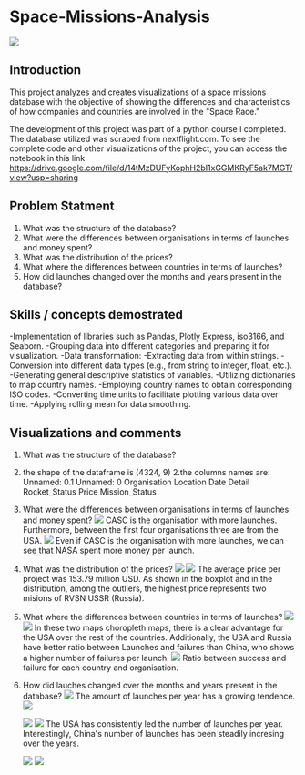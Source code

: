 # Space-Missions-Analysis

![](introduction-photo.jpg)

## Introduction
This project analyzes and creates visualizations of a space missions database with the objective of showing the differences and characteristics of how companies and countries are involved in the "Space Race."

The development of this project was part of a python course I completed. The database utilized was scraped from nextflight.com. To see the complete code and other visualizations of the project, you can access the notebook in this link https://drive.google.com/file/d/14tMzDUFyKophH2bI1xGGMKRyF5ak7MGT/view?usp=sharing


## Problem Statment
1. What was the structure of the database?
2. What were the differences between organisations in terms of launches and money spent?
3. What was the distribution of the prices?
4. What where the differences between countries in terms of launches?
5. How did launches changed over the months and years present in the database?

## Skills / concepts demostrated
-Implementation of libraries such as Pandas, Plotly Express, iso3166, and Seaborn.
-Grouping data into different categories and preparing it for visualization.
-Data transformation:
  -Extracting data from within strings.
  -Conversion into different data types (e.g., from string to integer, float, etc.).
  -Generating general descriptive statistics of variables.
  -Utilizing dictionaries to map country names.
  -Employing country names to obtain corresponding ISO codes.
  -Converting time units to facilitate plotting various data over time.
  -Applying rolling mean for data smoothing.

## Visualizations and comments
1. What was the structure of the database?
  1.  the shape of the dataframe is (4324, 9)
  2.the columns names are:
     Unnamed: 0.1
     Unnamed: 0
     Organisation
     Location
     Date
     Detail
     Rocket_Status
     Price
     Mission_Status
2. What were the differences between organisations in terms of launches and money spent?
  ![](launchesxorganisation.png)
  CASC is the organisation with more launches. Furthermore, between the first four 
  organisations three are from the USA.
  ![](money-launch-org.png)
  Even if CASC is the organisation with more launches, we can see that NASA spent more money      per launch.
4. What was the distribution of the prices?
  ![](how-expensive-are-the-launches.png)
  ![](prices-box-plot.png)
  The average price per project was 153.79 million USD. As shown in the boxplot and in 
  the distribution, among the outliers, the highest price represents two misions of RVSN USSR 
  (Russia).
6. What where the differences between countries in terms of launches?
  ![](launchesxcountry.png)
  ![](failuresxcountry.png)
  In these two maps choropleth maps, there is a clear advantage for the USA over the rest of 
  the countries. Additionally, the USA and Russia have better ratio between Launches 
  and failures than China, who shows a higher number of failures per launch.
  ![](pie-mission-status.png)
  Ratio between success and failure for each country and organisation.
8. How did lauches changed over the months and years present in the database?
   ![](launchesxyear.png)
   The amount of launches per year has a growing tendence.
   ![](month-launcher-roll.png)
   
   ![](year-launches-country.png)
   ![](year-launches-organization.png)
   The USA has consistently led the number of launches per year. Interestingly, China's number 
   of launches has been steadily incresing over the years.

   ![](year-launches-country.png)
   ![](year-launches-country.png)
   
   
